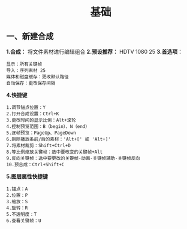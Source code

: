 <center> <h1>基础</h1></center>

## 一、新建合成
**1.合成：** 将文件素材进行编辑组合
**2.预设推荐：** HDTV 1080 25
**3.首选项**：
```
显示：所有关键帧
导入：序列素材 25
媒体和磁盘缓存：更改默认路径
自动保存：更改保存间隔
```
**4.快捷键**
```
1.调节锚点位置：Y
2.打开合成设置：Ctrl+K
3.更改时间的显示比例：Alt+滚轮
4.控制预览范围：B（begin）、N（end）
5.逐帧预览：PageUp、PageDown
6.删除播放条前/后的素材：'Alt+[' 或 'Alt+]'
7.将素材裁剪：Shift+Ctrl+D
8.等比例缩放关键帧：选中要改变的关键帧+Alt
9.反向关键帧：选中要更改的关键帧-动画-关键帧辅助-关键帧反向
10.预合成：Ctrl+Shift+C
```
**5.图层属性快捷键**
```
1.锚点：A
2.位置：P
3.缩放：S
4.旋转：R
5.不透明度：T
6.查看关键帧：U
```
